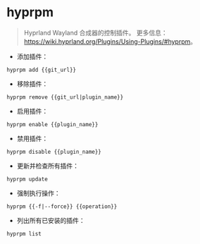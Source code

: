 # hyprpm

> Hyprland Wayland 合成器的控制插件。
> 更多信息：<https://wiki.hyprland.org/Plugins/Using-Plugins/#hyprpm>。

- 添加插件：

`hyprpm add {{git_url}}`

- 移除插件：

`hyprpm remove {{git_url|plugin_name}}`

- 启用插件：

`hyprpm enable {{plugin_name}}`

- 禁用插件：

`hyprpm disable {{plugin_name}}`

- 更新并检查所有插件：

`hyprpm update`

- 强制执行操作：

`hyprpm {{-f|--force}} {{operation}}`

- 列出所有已安装的插件：

`hyprpm list`